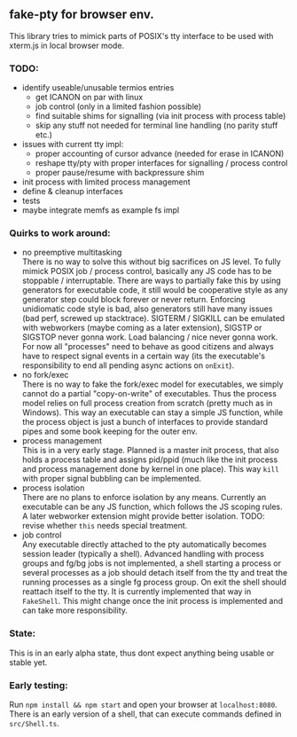 ## fake-pty for browser env.

This library tries to mimick parts of POSIX's tty interface to be used with xterm.js in local browser mode.

### TODO:
- identify useable/unusable termios entries
  - get ICANON on par with linux
  - job control (only in a limited fashion possible)
  - find suitable shims for signalling (via init process with process table)
  - skip any stuff not needed for terminal line handling (no parity stuff etc.)
- issues with current tty impl:
  - proper accounting of cursor advance (needed for erase in ICANON)
  - reshape tty/pty with proper interfaces for signalling / process control
  - proper pause/resume with backpressure shim
- init process with limited process management
- define & cleanup interfaces
- tests
- maybe integrate memfs as example fs impl

### Quirks to work around:
- no preemptive multitasking  
  There is no way to solve this without big sacrifices on JS level. To fully mimick POSIX job / process control, basically any JS code has to be stoppable / interruptable. There are ways to partially fake this by using generators for executable code, it still would be cooperative style as any generator step could block forever or never return. Enforcing unidiomatic code style is bad, also generators still have many issues (bad perf, screwed up stacktrace). SIGTERM / SIGKILL can be emulated with webworkers (maybe coming as a later extension), SIGSTP or SIGSTOP never gonna work. Load balancing / nice never gonna work. For now all "processes" need to behave as good citizens and always have to respect signal events in a certain way (its the executable's responsibility to end all pending async actions on `onExit`).
- no fork/exec  
  There is no way to fake the fork/exec model for executables, we simply cannot do a partial "copy-on-write" of executables. Thus the process model relies on full process creation from scratch (pretty much as in Windows). This way an executable can stay a simple JS function, while the process object is just a bunch of interfaces to provide standard pipes and some book keeping for the outer env.
- process management  
  This is in a very early stage. Planned is a master init process, that also holds a process table and assigns pid/ppid (much like the init process and process management done by kernel in one place). This way `kill` with proper signal bubbling can be implemented.
- process isolation  
  There are no plans to enforce isolation by any means. Currently an executable can be any JS function, which follows the JS scoping rules. A later webworker extension might provide better isolation. TODO: revise whether `this` needs special treatment.
- job control  
  Any executable directly attached to the pty automatically becomes session leader (typically a shell). Advanced handling with process groups and fg/bg jobs is not implemented, a shell starting a process or several processes as a job should detach itself from the tty and treat the running processes as a single fg process group. On exit the shell should reattach itself to the tty. It is currently implemented that way in `FakeShell`. This might change once the init process is implemented and can take more responsibility.


### State:
This is in an early alpha state, thus dont expect anything being usable or stable yet.

### Early testing:

Run `npm install && npm start` and open your browser at `localhost:8080`. There is an early version of a shell, that can execute commands defined in `src/Shell.ts`.
